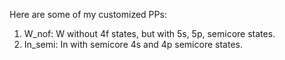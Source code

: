 Here are some of my customized PPs:

1. W_nof: W without 4f states, but with 5s, 5p, semicore states.
2. In_semi: In with semicore 4s and 4p semicore states.